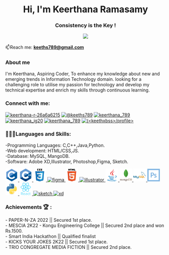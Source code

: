<h1 align="center">Hi, I'm Keerthana Ramasamy</h1>
<h3 align="center">Consistency is the Key !</h3>
<div id="header" align="center">
  <img src="https://media.giphy.com/media/M9gbBd9nbDrOTu1Mqx/giphy.gif" width="100"/>
</div>

📫Reach me: **keeths789@gmail.com**
<h3>About me</h3>
<p>I'm Keerthana, Aspiring Coder, To enhance my knowledge about new and emerging trends in Information Technology domain. looking for a challenging role to utilise my passion for technology and develop my technical expertise and enrich my skills through continuous learning.
<h3 align="left">Connect with me:</h3>
<p align="left">
<a href="https://linkedin.com/in/keerthana-r-26a6a6215" target="blank"><img align="center" src="https://raw.githubusercontent.com/rahuldkjain/github-profile-readme-generator/master/src/images/icons/Social/linked-in-alt.svg" alt="keerthana-r-26a6a6215" height="30" width="40" /></a>
<a href="https://medium.com/@keeths789" target="blank"><img align="center" src="https://raw.githubusercontent.com/rahuldkjain/github-profile-readme-generator/master/src/images/icons/Social/medium.svg" alt="@keeths789" height="30" width="40" /></a>
<a href="https://www.codechef.com/users/keerthana_789" target="blank"><img align="center" src="https://cdn.jsdelivr.net/npm/simple-icons@3.1.0/icons/codechef.svg" alt="keerthana_789" height="30" width="40" /></a>
<a href="https://www.hackerrank.com/keerthana_ig20" target="blank"><img align="center" src="https://raw.githubusercontent.com/rahuldkjain/github-profile-readme-generator/master/src/images/icons/Social/hackerrank.svg" alt="keerthana_ig20" height="30" width="40" /></a>
<a href="https://www.leetcode.com/keerthana_789" target="blank"><img align="center" src="https://raw.githubusercontent.com/rahuldkjain/github-profile-readme-generator/master/src/images/icons/Social/leet-code.svg" alt="keerthana_789" height="30" width="40" /></a>
<a href="https://auth.geeksforgeeks.org/user/(<keethxbss>/profile>" target="blank"><img align="center" src="https://raw.githubusercontent.com/rahuldkjain/github-profile-readme-generator/master/src/images/icons/Social/geeks-for-geeks.svg" alt="(<keethxbss>/profile>" height="30" width="40" /></a>
</p>

<h3 align="left">👨🏻‍💻Languages and Skills:</h3>
<p>-Programming Languages: C,C++,Java,Python.<br>
-Web development: HTML/CSS,JS.<br>
-Database: MySQL, MangoDB.<br>
-Software: Adobe XD,Illustrator, Photoshop,Figma, Sketch.<br>
</p>

<p align="left"> <a href="https://www.cprogramming.com/" target="_blank" rel="noreferrer"> <img src="https://raw.githubusercontent.com/devicons/devicon/master/icons/c/c-original.svg" alt="c" width="40" height="40"/> </a> <a href="https://www.w3schools.com/cpp/" target="_blank" rel="noreferrer"> <img src="https://raw.githubusercontent.com/devicons/devicon/master/icons/cplusplus/cplusplus-original.svg" alt="cplusplus" width="40" height="40"/> </a> <a href="https://www.w3schools.com/css/" target="_blank" rel="noreferrer"> <img src="https://raw.githubusercontent.com/devicons/devicon/master/icons/css3/css3-original-wordmark.svg" alt="css3" width="40" height="40"/> </a> <a href="https://www.figma.com/" target="_blank" rel="noreferrer"> <img src="https://www.vectorlogo.zone/logos/figma/figma-icon.svg" alt="figma" width="40" height="40"/> </a> <a href="https://www.w3.org/html/" target="_blank" rel="noreferrer"> <img src="https://raw.githubusercontent.com/devicons/devicon/master/icons/html5/html5-original-wordmark.svg" alt="html5" width="40" height="40"/> </a> <a href="https://www.adobe.com/in/products/illustrator.html" target="_blank" rel="noreferrer"> <img src="https://www.vectorlogo.zone/logos/adobe_illustrator/adobe_illustrator-icon.svg" alt="illustrator" width="40" height="40"/> </a> <a href="https://www.java.com" target="_blank" rel="noreferrer"> <img src="https://raw.githubusercontent.com/devicons/devicon/master/icons/java/java-original.svg" alt="java" width="40" height="40"/> </a> <a href="https://www.mongodb.com/" target="_blank" rel="noreferrer"> <img src="https://raw.githubusercontent.com/devicons/devicon/master/icons/mongodb/mongodb-original-wordmark.svg" alt="mongodb" width="40" height="40"/> </a> <a href="https://www.mysql.com/" target="_blank" rel="noreferrer"> <img src="https://raw.githubusercontent.com/devicons/devicon/master/icons/mysql/mysql-original-wordmark.svg" alt="mysql" width="40" height="40"/> </a> <a href="https://www.photoshop.com/en" target="_blank" rel="noreferrer"> <img src="https://raw.githubusercontent.com/devicons/devicon/master/icons/photoshop/photoshop-line.svg" alt="photoshop" width="40" height="40"/> </a> <a href="https://www.python.org" target="_blank" rel="noreferrer"> <img src="https://raw.githubusercontent.com/devicons/devicon/master/icons/python/python-original.svg" alt="python" width="40" height="40"/> </a> <a href="https://reactjs.org/" target="_blank" rel="noreferrer"> <img src="https://raw.githubusercontent.com/devicons/devicon/master/icons/react/react-original-wordmark.svg" alt="react" width="40" height="40"/> </a> <a href="https://www.sketch.com/" target="_blank" rel="noreferrer"> <img src="https://www.vectorlogo.zone/logos/sketchapp/sketchapp-icon.svg" alt="sketch" width="40" height="40"/> </a> <a href="https://www.adobe.com/products/xd.html" target="_blank" rel="noreferrer"> <img src="https://cdn.worldvectorlogo.com/logos/adobe-xd.svg" alt="xd" width="40" height="40"/> </a> </p>

<h3 align="left">Achievements 🏆 :</h3>
<p>- PAPER-N-ZA 2022 || Secured 1st place.<br>
- MESCIA 2K22 - Kongu Engineering College || Secured 2nd place and won Rs.1500. <br>
- Smart India Hackathon || Qualified finalist<br>
- KICKS YOUR JOKES 2K22 || Secured 1st place. <br>
- TRIO CONGREGATE MEDIA FICTION || Secured 2nd place.
</p>
